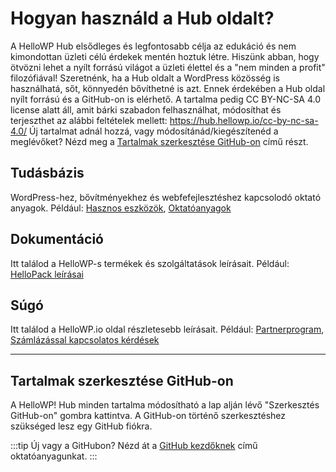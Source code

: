 # Hogyan használd a Hub oldalt?

A HelloWP Hub elsődleges és legfontosabb célja az edukáció és nem kimondottan üzleti célú érdekek mentén hoztuk létre. Hiszünk abban, hogy ötvözni lehet a nyílt forrású világot a üzleti élettel és a "nem minden a profit" filozófiával! Szeretnénk, ha a Hub oldalt a WordPress közösség is használhatá, sőt, könnyedén bővíthetné is azt. Ennek érdekében a Hub oldal nyílt forrású és a GitHub-on is elérhető. A tartalma pedig CC BY-NC-SA 4.0 license alatt áll, amit bárki szabadon felhasználhat, módosíthat és terjeszthet az alábbi feltételek mellett: https://hub.hellowp.io/cc-by-nc-sa-4.0/
Új tartalmat adnál hozzá, vagy módosítánád/kiegészítenéd a meglévőket? Nézd meg a [Tartalmak szerkesztése GitHub-on](#tartalmak-szerkesztése-github-on) című részt.

## Tudásbázis

WordPress-hez, bővítményekhez és webfefejlesztéshez kapcsolodó oktató anyagok. Például: [Hasznos eszközök](/docs/tudasbazis/hasznos-eszkozok/), [Oktatóanyagok](./docs/tudasbazis/oktatoanyagok/)

## Dokumentáció
Itt találod a HelloWP-s termékek és szolgáltatások leírásait. Például: [HelloPack leírásai](./docs/dokumentacio/hellopack/)

## Súgó

Itt találod a HelloWP.io oldal részletesebb leírásait. Például: [Partnerprogram](./docs/sugo/partnerprogram/), [Számlázással kapcsolatos kérdések](./docs/sugo/szamlazas-es-elofizetesek/)

---

## Tartalmak szerkesztése GitHub-on

A HelloWP! Hub minden tartalma módosítható a lap alján lévő "Szerkesztés GitHub-on" gombra kattintva. A GitHub-on történő szerkesztéshez szükséged lesz egy GitHub fiókra. 

:::tip Új vagy a GitHubon?
Nézd át a [GitHub kezdőknek](/docs/tudasbazis/oktatoanyagok/github/github-kezdoknek/) című oktatóanyagunkat.
:::